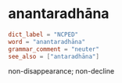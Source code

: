 # anantaradhāna

``` toml
dict_label = "NCPED"
word = "anantaradhāna"
grammar_comment = "neuter"
see_also = ["antaradhāna"]
```

non\-disappearance; non\-decline

